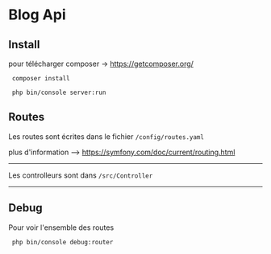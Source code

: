 # Blog Api

## Install
pour télécharger composer -> https://getcomposer.org/
```
 composer install
```

```
 php bin/console server:run
```

## Routes
Les routes sont écrites dans le fichier `/config/routes.yaml`

plus d'information --> https://symfony.com/doc/current/routing.html
___
Les controlleurs sont dans `/src/Controller`
___
## Debug
Pour voir l'ensemble des routes
```
 php bin/console debug:router
```
